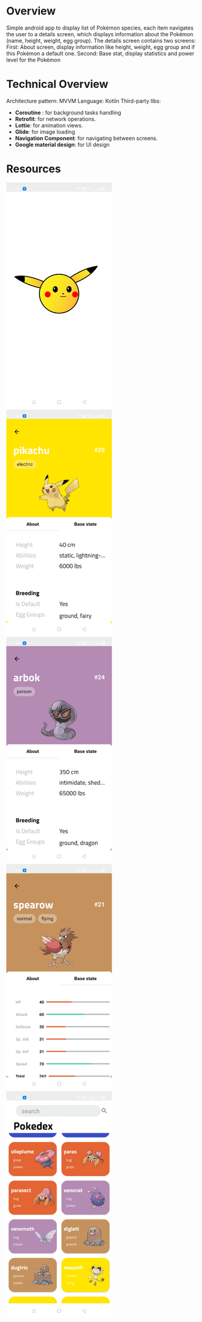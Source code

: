 # Overview
Simple android app to display list of Pokémon species, each item navigates the user to a details screen, which displays information about the Pokémon (name, height, weight, egg group).
The details screen contains two screens:
First: About screen, display information like height, weight, egg group and if this Pokémon a default one.
Second: Base stat, display statistics and power level for the Pokémon

# Technical Overview
Architecture pattern: MVVM
Language: Kotlin
Third-party libs: 
*	**Coroutine** : for background tasks handling
*	**Retrofit**: for network operations.
*	**Lottie**: for animation views.
*	**Glide**: for image loading
*	**Navigation Component**: for navigating between screens.
* **Google material design**: for UI design

# Resources
<img src="https://github.com/Ashraf4795/Pokemon/blob/develop/screenshots/splash_Screen.jpg" width="280" height="600">
<img src="https://github.com/Ashraf4795/Pokemon/blob/develop/screenshots/pokemon_Details_Screen.jpg" width="280" height="600"> <img src="https://github.com/Ashraf4795/Pokemon/blob/develop/screenshots/pokemon_Details_Screen2.jpg" width="280" height="600">
<img src="https://github.com/Ashraf4795/Pokemon/blob/develop/screenshots/pokemon_Details_Screen3.jpg" width="280" height="600">
<img src="https://github.com/Ashraf4795/Pokemon/blob/develop/screenshots/pokemon_list_Screen.jpg" width="280" height="600">

